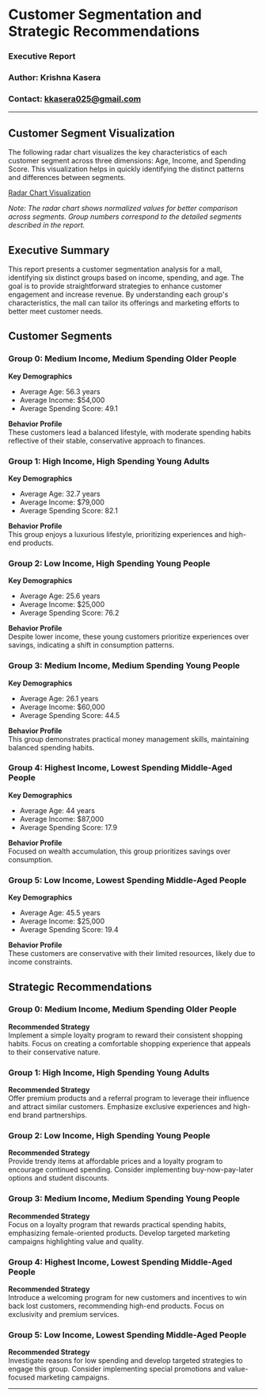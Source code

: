 # Customer Segmentation and Strategic Recommendations
### Executive Report
### Author: Krishna Kasera
### Contact: kkasera025@gmail.com
---

## Customer Segment Visualization

The following radar chart visualizes the key characteristics of each customer segment across three dimensions: Age, Income, and Spending Score. This visualization helps in quickly identifying the distinct patterns and differences between segments.

[Radar Chart Visualization](./radar-chart.png "Customer Segments Radar Chart")

*Note: The radar chart shows normalized values for better comparison across segments. Group numbers correspond to the detailed segments described in the report.*

## Executive Summary

This report presents a customer segmentation analysis for a mall, identifying six distinct groups based on income, spending, and age. The goal is to provide straightforward strategies to enhance customer engagement and increase revenue. By understanding each group's characteristics, the mall can tailor its offerings and marketing efforts to better meet customer needs.

## Customer Segments

### Group 0: Medium Income, Medium Spending Older People
**Key Demographics**
- Average Age: 56.3 years
- Average Income: $54,000
- Average Spending Score: 49.1

**Behavior Profile**  
These customers lead a balanced lifestyle, with moderate spending habits reflective of their stable, conservative approach to finances.

### Group 1: High Income, High Spending Young Adults
**Key Demographics**
- Average Age: 32.7 years
- Average Income: $79,000
- Average Spending Score: 82.1

**Behavior Profile**  
This group enjoys a luxurious lifestyle, prioritizing experiences and high-end products.

### Group 2: Low Income, High Spending Young People
**Key Demographics**
- Average Age: 25.6 years
- Average Income: $25,000
- Average Spending Score: 76.2

**Behavior Profile**  
Despite lower income, these young customers prioritize experiences over savings, indicating a shift in consumption patterns.

### Group 3: Medium Income, Medium Spending Young People
**Key Demographics**
- Average Age: 26.1 years
- Average Income: $60,000
- Average Spending Score: 44.5

**Behavior Profile**  
This group demonstrates practical money management skills, maintaining balanced spending habits.

### Group 4: Highest Income, Lowest Spending Middle-Aged People
**Key Demographics**
- Average Age: 44 years
- Average Income: $87,000
- Average Spending Score: 17.9

**Behavior Profile**  
Focused on wealth accumulation, this group prioritizes savings over consumption.

### Group 5: Low Income, Lowest Spending Middle-Aged People
**Key Demographics**
- Average Age: 45.5 years
- Average Income: $25,000
- Average Spending Score: 19.4

**Behavior Profile**  
These customers are conservative with their limited resources, likely due to income constraints.

## Strategic Recommendations

### Group 0: Medium Income, Medium Spending Older People
**Recommended Strategy**  
Implement a simple loyalty program to reward their consistent shopping habits. Focus on creating a comfortable shopping experience that appeals to their conservative nature.

### Group 1: High Income, High Spending Young Adults
**Recommended Strategy**  
Offer premium products and a referral program to leverage their influence and attract similar customers. Emphasize exclusive experiences and high-end brand partnerships.

### Group 2: Low Income, High Spending Young People
**Recommended Strategy**  
Provide trendy items at affordable prices and a loyalty program to encourage continued spending. Consider implementing buy-now-pay-later options and student discounts.

### Group 3: Medium Income, Medium Spending Young People
**Recommended Strategy**  
Focus on a loyalty program that rewards practical spending habits, emphasizing female-oriented products. Develop targeted marketing campaigns highlighting value and quality.

### Group 4: Highest Income, Lowest Spending Middle-Aged People
**Recommended Strategy**  
Introduce a welcoming program for new customers and incentives to win back lost customers, recommending high-end products. Focus on exclusivity and premium services.

### Group 5: Low Income, Lowest Spending Middle-Aged People
**Recommended Strategy**  
Investigate reasons for low spending and develop targeted strategies to engage this group. Consider implementing special promotions and value-focused marketing campaigns.

---
